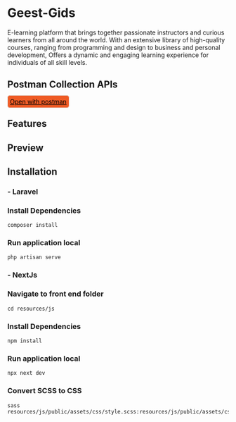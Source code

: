 # Geest-Gids

E-learning platform that brings together passionate instructors and curious learners from all around the world. With an extensive library of high-quality courses, ranging from programming and design to business and personal development, Offers a dynamic and engaging learning experience for individuals of all skill levels.

## Postman Collection APIs

<a href="https://www.postman.com/petitfour/workspace/geest-gids/collection/26104711-01f921f7-d705-4509-9583-fdb86dfcf183?action=share&creator=26104711" target="_blank" style="color:#000; background-color:#ef5b25;padding:5px;border-radius:6px;border:1px solid #dddddd">Open with postman</a>

## Features

## Preview

## Installation

### - Laravel

### Install Dependencies

```
composer install
```

### Run application local

```
php artisan serve
```

### - NextJs

### Navigate to front end folder

```
cd resources/js
```

### Install Dependencies

```
npm install
```

### Run application local

```
npx next dev
```

### Convert SCSS to CSS

```
sass resources/js/public/assets/css/style.scss:resources/js/public/assets/css/style.css
```
